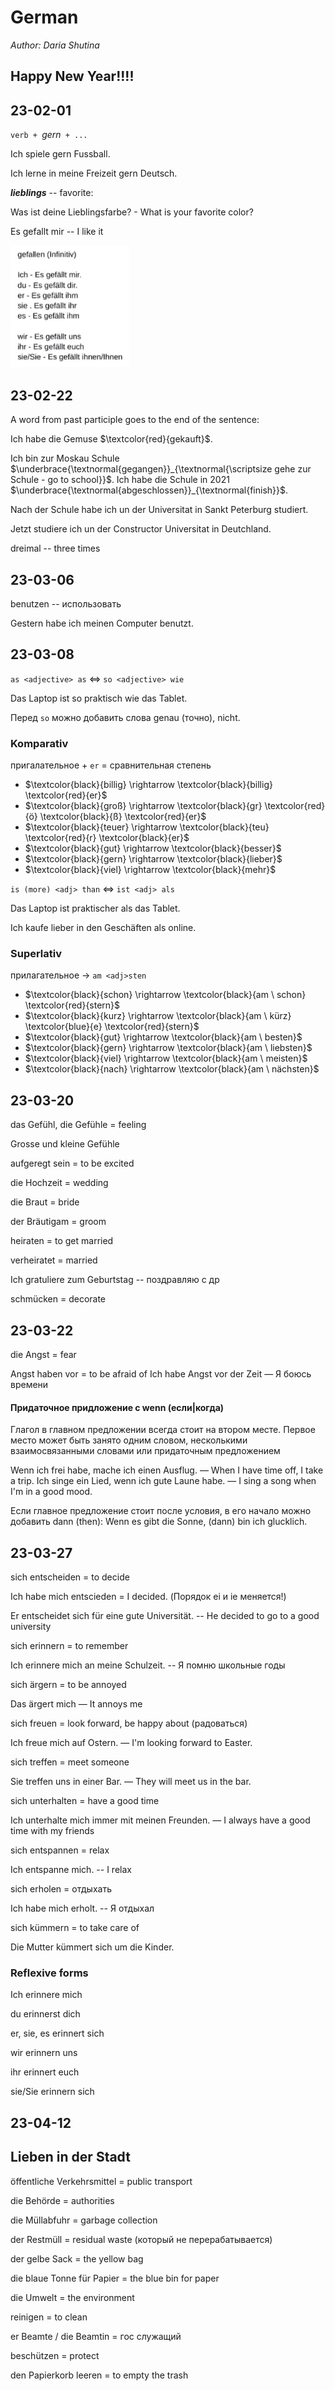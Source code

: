 # German 

*Author: Daria Shutina*



## Happy New Year!!!!







## 23-02-01

$\texttt{verb + } \textit{gern} \texttt{ + ...}$ 

Ich spiele gern Fussball.

Ich lerne in meine Freizeit gern Deutsch. 





***lieblings*** -- favorite:

Was ist deine Lieblingsfarbe? - What is your favorite color?





Es gefallt mir -- I like it

<img src="./pics for conspects/GER/GER 23-02-01 1.png" alt="GER 23-02-01 1" style="zoom:80%;" />

 





## 23-02-22

A word from past participle goes to the end of the sentence:

Ich habe die Gemuse $\textcolor{red}{gekauft}$.



Ich bin zur Moskau Schule $\underbrace{\textnormal{gegangen}}_{\textnormal{\scriptsize gehe zur Schule - go to school}}$. Ich habe die Schule in 2021 $\underbrace{\textnormal{abgeschlossen}}_{\textnormal{finish}}$. 

 Nach der Schule habe ich un der Universitat in Sankt Peterburg studiert. 

 Jetzt studiere ich un der Constructor Universitat in Deutchland. 



dreimal -- three times 







## 23-03-06

benutzen -- использовать 

Gestern habe ich meinen Computer benutzt. 









## 23-03-08



`as <adjective> as` $\Leftrightarrow$ `so <adjective> wie`

Das Laptop ist so praktisch wie das Tablet. 

Перед `so` можно добавить слова genau (точно), nicht. 





### Komparativ

пригалательное + `er` = сравнительная степень

- $\textcolor{black}{billig} \rightarrow \textcolor{black}{billig} \textcolor{red}{er}$
- $\textcolor{black}{groß} \rightarrow \textcolor{black}{gr} \textcolor{red}{ö} \textcolor{black}{ß} \textcolor{red}{er}$
- $\textcolor{black}{teuer} \rightarrow \textcolor{black}{teu} \textcolor{red}{r} \textcolor{black}{er}$ 
- $\textcolor{black}{gut} \rightarrow \textcolor{black}{besser}$
- $\textcolor{black}{gern} \rightarrow \textcolor{black}{lieber}$
- $\textcolor{black}{viel} \rightarrow \textcolor{black}{mehr}$



`is (more) <adj> than` $\Leftrightarrow$ `ist <adj> als`

Das Laptop ist praktischer als das Tablet. 

Ich kaufe lieber in den Geschäften als online. 





### Superlativ

прилагательное $\rightarrow$ `am <adj>sten`

- $\textcolor{black}{schon} \rightarrow \textcolor{black}{am \ schon} \textcolor{red}{stern}$
- $\textcolor{black}{kurz} \rightarrow \textcolor{black}{am \ kürz} \textcolor{blue}{e} \textcolor{red}{stern}$
- $\textcolor{black}{gut} \rightarrow \textcolor{black}{am \ besten}$
- $\textcolor{black}{gern} \rightarrow \textcolor{black}{am \ liebsten}$
- $\textcolor{black}{viel} \rightarrow \textcolor{black}{am \ meisten}$
- $\textcolor{black}{nach} \rightarrow \textcolor{black}{am \ nächsten}$







## 23-03-20

das Gefühl, die Gefühle = feeling

Grosse und kleine Gefühle



aufgeregt sein = to be excited 



die Hochzeit = wedding 

die Braut = bride

der Bräutigam = groom 



heiraten = to get married 

verheiratet = married 



Ich gratuliere zum Geburtstag -- поздравляю с др



schmücken = decorate







## 23-03-22

die Angst = fear

Angst haben vor = to be afraid of 
Ich habe Angst vor der Zeit — Я боюсь времени





#### Придаточное придложение с wenn (если|когда)

Глагол в главном предложении всегда стоит на втором месте. Первое место может быть занято одним словом, несколькими взаимосвязанными словами или придаточным предложением

Wenn ich frei habe, mache ich einen Ausflug. — When I have time off, I take a trip.
Ich singe ein Lied, wenn ich gute Laune habe. — I sing a song when I'm in a good mood.

Если главное предложение стоит после условия, в его начало можно добавить dann (then):
Wenn es gibt die Sonne, (dann) bin ich glucklich.







## 23-03-27

sich entscheiden = to decide

Ich habe mich entscieden = I decided. (Порядок ei и ie меняется!)

Er entscheidet sich für eine gute Universität. -- He decided to go to a good university



sich erinnern = to remember 

Ich erinnere mich an meine Schulzeit.  -- Я помню школьные годы 



sich ärgern = to be annoyed

Das ärgert mich — It annoys me



sich freuen = look forward, be happy about (радоваться)

Ich freue mich auf Ostern. — I'm looking forward to Easter.



sich treffen = meet someone 

Sie treffen uns in einer Bar. — They will meet us in the bar.

 

sich unterhalten = have a good time

Ich unterhalte mich immer mit meinen Freunden. — I always have a good time with my friends 



sich entspannen = relax 

Ich entspanne mich. -- I relax



sich erholen = отдыхать 

Ich habe mich erholt. -- Я отдыхал



sich kümmern = to take care of 

Die Mutter kümmert sich um die Kinder. 







### Reflexive forms 

Ich erinnere mich

du erinnerst dich

er, sie, es erinnert sich

wir erinnern uns

ihr erinnert euch

sie/Sie erinnern sich









## 23-04-12

## Lieben in der Stadt

öffentliche Verkehrsmittel = public transport 



die Behörde = authorities 



die Müllabfuhr = garbage collection 

der Restmüll = residual waste (который не перерабатывается)

der gelbe Sack = the yellow bag

die blaue Tonne für Papier = the blue bin for paper



die Umwelt = the environment



reinigen = to clean 

er Beamte / die Beamtin  = гос служащий 



beschützen = protect 

den Papierkorb leeren = to empty the trash 

